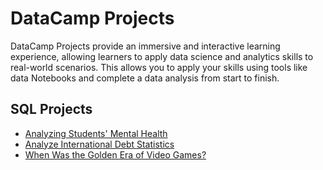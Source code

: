 # DataCamp Projects

DataCamp Projects provide an immersive and interactive learning experience, allowing learners to apply data science and analytics skills to real-world scenarios. This allows you to apply your skills using tools like data Notebooks and complete a data analysis from start to finish.

## SQL Projects

- [Analyzing Students' Mental Health](/sql-student-mental-health/notebook.ipynb)
- [Analyze International Debt Statistics](/sql-international-debt-statistics/notebook.ipynb)
- [When Was the Golden Era of Video Games?](/sql-golden-era-of-video-games/notebook.ipynb)
